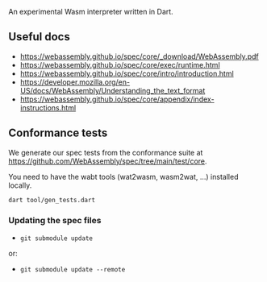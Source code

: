 An experimental Wasm interpreter written in Dart.

## Useful docs

- https://webassembly.github.io/spec/core/_download/WebAssembly.pdf
- https://webassembly.github.io/spec/core/exec/runtime.html
- https://webassembly.github.io/spec/core/intro/introduction.html
- https://developer.mozilla.org/en-US/docs/WebAssembly/Understanding_the_text_format
- https://webassembly.github.io/spec/core/appendix/index-instructions.html

## Conformance tests

We generate our spec tests from the conformance suite at
https://github.com/WebAssembly/spec/tree/main/test/core.

You need to have the wabt tools (wat2wasm, wasm2wat, ...) installed locally.

```shell
dart tool/gen_tests.dart
```

### Updating the spec files

- `git submodule update`

or:

- `git submodule update --remote`
